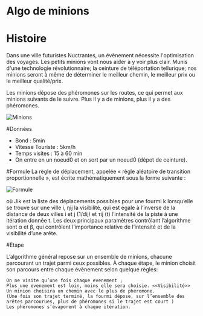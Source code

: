 Algo de minions
==
# Histoire
Dans une ville futuristes Nuctrantes, un évènement nécessite l'optimisation des voyages. Les petits minions vont nous aider à y voir plus clair. Munis d'une technologie révolutionnaire; la ceinture de téléportation tellurique; nos minions seront à même de déterminer le meilleur chemin, le meilleur prix ou le meilleur qualité/prix.

Les minions dépose des phéromones sur les routes, ce qui permet aux minions suivants de le suivre. Plus il y a de minions, plus il y a des phéromones.

![Minions](http://media.giphy.com/media/mikVwhc0ntV0k/giphy.gif  "Minions")

#Données
- Bond : 5min
- Vitesse Touriste : 5km/h
- Temps visites : 15 à 60 min
- On entre en un noeud0 et on sort par un noeud0 (dépot de ceinture).

#Formule
La règle de déplacement, appelée « règle aléatoire de transition proportionnelle », est écrite mathématiquement sous la forme suivante :

![Formule](http://upload.wikimedia.org/math/0/7/c/07c690df6ac123d810621855ae3e01b2.png "YOLO")

où Jik est la liste des déplacements possibles pour une fourmi k lorsqu’elle se trouve sur une ville i, ηij la visibilité, qui est égale à l’inverse de la distance de deux villes i et j (1/dij) et τij (t) l’intensité de la piste à une itération donnée t. Les deux principaux paramètres contrôlant l’algorithme sont α et β, qui contrôlent l’importance relative de l’intensité et de la visibilité d’une arête.

#Etape

L’algorithme général repose sur un ensemble de minions, chacune parcourant un trajet parmi ceux possibles. À chaque étape, le minion choisit son parcours entre chaque évènement selon quelque règles:

    On ne visite qu’une fois chaque evenement ;
    Plus une evenement est loin, moins elle sera choisie. <<Visibilité>>
    Un minion choisira un chemin avec le plus de phéromone.
    (Une fois son trajet terminé, la fourmi dépose, sur l’ensemble des arêtes parcourues, plus de phéromones si le trajet est court )
    Les phéromones s’évaporent à chaque itération.
